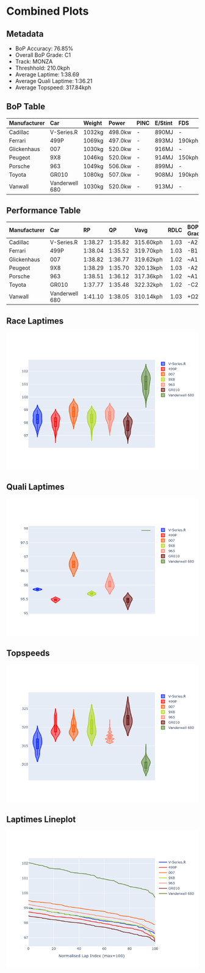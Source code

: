 # Combined Plots

## Metadata

- BoP Accuracy: 76.85%
- Overall BoP Grade: C1
- Track: MONZA
- Threshhold: 210.0kph
- Average Laptime: 1:38.69
- Average Quali Laptime: 1:36.21
- Average Topspeed: 317.84kph

## BoP Table
| Manufacturer   | Car            | Weight   | Power   | PINC   | E/Stint   | FDS    | RDP    | QDP    | TDP    |
|:---------------|:---------------|:---------|:--------|:-------|:----------|:-------|:-------|:-------|:-------|
| Cadillac       | V-Series.R     | 1032kg   | 498.0kw | -      | 890MJ     | -      | 54.55% | 66.67% | 35.38% |
| Ferrari        | 499P           | 1069kg   | 497.0kw | -      | 893MJ     | 190kph | 56.89% | 60.00% | 4.73%  |
| Glickenhaus    | 007            | 1030kg   | 520.0kw | -      | 916MJ     | -      | 52.76% | 66.67% | 19.07% |
| Peugeot        | 9X8            | 1046kg   | 520.0kw | -      | 914MJ     | 150kph | 55.50% | 75.00% | 2.88%  |
| Porsche        | 963            | 1049kg   | 506.0kw | -      | 899MJ     | -      | 58.36% | 37.50% | 32.75% |
| Toyota         | GR010          | 1080kg   | 507.0kw | -      | 908MJ     | 190kph | 57.39% | 80.00% | 1.18%  |
| Vanwall        | Vanderwell 680 | 1030kg   | 520.0kw | -      | 913MJ     | -      | 57.07% | 33.33% | 26.09% |

## Performance Table
| Manufacturer   | Car            | RP      | QP      | Vavg      |   RDLC | BOP-Grade   | Match   |
|:---------------|:---------------|:--------|:--------|:----------|-------:|:------------|:--------|
| Cadillac       | V-Series.R     | 1:38.27 | 1:35.82 | 315.60kph |   1.03 | -A2         | 93.52%  |
| Ferrari        | 499P           | 1:38.04 | 1:35.52 | 319.70kph |   1.03 | -B1         | 86.78%  |
| Glickenhaus    | 007            | 1:38.82 | 1:36.77 | 319.62kph |   1.02 | ~A1         | 95.24%  |
| Peugeot        | 9X8            | 1:38.29 | 1:35.70 | 320.13kph |   1.03 | -A2         | 94.01%  |
| Porsche        | 963            | 1:38.51 | 1:36.12 | 317.36kph |   1.02 | ~A1         | 97.65%  |
| Toyota         | GR010          | 1:37.77 | 1:35.48 | 322.32kph |   1.02 | -C2         | 70.74%  |
| Vanwall        | Vanderwell 680 | 1:41.10 | 1:38.05 | 310.14kph |   1.03 | +Ω2         | 0.00%   |

## Race Laptimes
![Race Laptimes](images/race_violin.png)

## Quali Laptimes
![Quali Laptimes](images/quali_violin.png)

## Topspeeds
![Topspeeds](images/topspeed_violin.png)

## Laptimes Lineplot
![Laptimes Lineplot](images/laptime_line.png)


